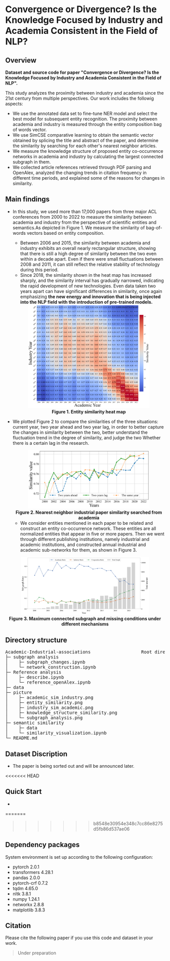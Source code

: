 # Convergence or Divergence? Is the Knowledge Focused by Industry and Academia Consistent in the Field of NLP?
## Overview

**Dataset and source code for paper "Convergence or Divergence? Is the Knowledge Focused by Industry and Academia Consistent in the Field of NLP".**

This study analyzes the proximity between industry and academia since the 21st century from multiple perspectives. Our work includes the followig aspects:
  - We use the annotated data set to fine-tune NER model and select the best model for subsequent entity recognition. The proximity between academia and industry is measured through the entity composition bag of words vector.
  - We use SimCSE comparative learning to obtain the semantic vector obtained by splicing the title and abstract of the paper, and determine the similarity by searching for each other's nearest neighbor articles.
  - We measure the knowledge structure of proposed entity co-occurrence networks in academia and industry by calculating the largest connected subgraph in them.
  - We collected article references retrieved through PDF parsing and OpenAlex, analyzed the changing trends in citation frequency in different time periods, and explained some of the reasons for changes in similarity.

## Main findings
- In this study, we used more than 17,000 papers from three major ACL conferences from 2000 to 2022 to measure the similarity between academia and industry from the perspective of scientific entities and semantics.As depicted in Figure 1. We measure the similarity of bag-of-words vectors based on entity composition.
    - Between 2006 and 2015, the similarity between academia and industry exhibits an overall nearly rectangular structure, showing that there is still a high degree of similarity between the two even within a decade apart. Even if there were small fluctuations between 2008 and 2011, it can still reflect the relative stability of technology during this period.
    - Since 2018, the similarity shown in the heat map has increased sharply, and the similarity interval has gradually narrowed, indicating the rapid development of new technologies. Even data taken two years apart can have significant differences in similarity, once again emphasizing **the new energy and innovation that is being injected into the NLP field with the introduction of pre-trained models.**

    <div align="center">
    <img src="./picture/entity_similarity.png" width=80% height=80%/>
    </div>
    <div align="center"><b>Figure 1. Entity similarity heat map</b></div>

- We plotted Figure 2 to compare the similarities of the three situations: current year, two year ahead and two year lag, in order to better capture the changes in similarity between the two, better understand the fluctuation trend in the degree of similarity, and judge the two Whether there is a certain lag in the research.

    <div align="center">
    <img src="./picture/academic_sim_industry.png" width=80% height=80%/>
    </div>
    <div align="center"><b>Figure 2. Nearest neighbor industrial paper similarity searched from academia</b></div>

   - We consider entities mentioned in each paper to be related and construct an entity co-occurrence network. These entities are all normalized entities that appear in five or more papers. Then we went through different publishing institutions, namely industrial and academic institutions, and constructed annual industrial and academic sub-networks for them, as shown in Figure 3.
<div align="center">
<img src="./picture/subgraph_analysis.png" width=80% height=80%/>
</div>
<div align="center"><b>Figure 3. Maximum connected subgraph and missing conditions under different mechanisms</b></div>

## Directory structure

<pre>
Academic-Industrial-associations                   Root directory
├─ subgraph analysis
│    ├─ subgraph_changes.ipynb
│    └─ network_construction.ipynb
├─ Reference analysis
│    ├─ describe.ipynb
│    └─ reference_openAlex.ipynb
├─ data
├─ picture
│    ├─ academic_sim_industry.png
│    ├─ entity_similarity.png
│    ├─ industry_sim_academic.png
│    ├─ knowledge_structure_similarity.png
│    └─ subgraph_analysis.png
├─ semantic similarity
│    ├─ data
│    └─ similarity_visualization.ipynb
└─ README.md
</pre>



## Dataset Discription

  - The paper is being sorted out and will be announced later.

<<<<<<< HEAD
## Quick Start

- 
    

=======
>>>>>>> b8548e30954e348c7cc86e8275d5fb86d537ae06

## Dependency packages
System environment is set up according to the following configuration:
- pytorch 2.0.1
- transformers 4.28.1
- pandas 2.0.0
- pytorch-crf 0.7.2
- tqdm 4.65.0
- nltk 3.8.1
- numpy 1.24.1
- networkx 2.8.8
- matplotlib 3.8.3

## Citation
Please cite the following paper if you use this code and dataset in your work.
    
>Under preparation
